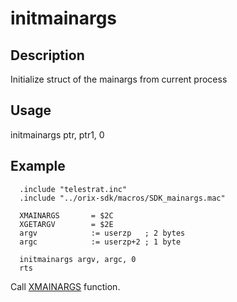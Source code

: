 
# initmainargs

## Description

Initialize struct of the mainargs from current process

## Usage

initmainargs ptr, ptr1, 0

## Example

```ca65
  .include "telestrat.inc"
  .include "../orix-sdk/macros/SDK_mainargs.mac"

  XMAINARGS       = $2C
  XGETARGV        = $2E
  argv            := userzp   ; 2 bytes
  argc            := userzp+2 ; 1 byte

  initmainargs argv, argc, 0
  rts
```

Call [XMAINARGS](../../../kernel/primitives/xmainargs.md) function.
